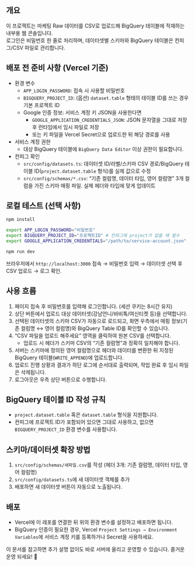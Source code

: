 ## 개요

이 프로젝트는 마케팅 Raw 데이터를 CSV로 업로드해 BigQuery 테이블에 적재하는 내부용 웹 콘솔입니다.  
로그인은 비밀번호 한 줄로 처리하며, 데이터셋별 스키마와 BigQuery 테이블은 컨피그/CSV 파일로 관리합니다.

## 배포 전 준비 사항 (Vercel 기준)

- 환경 변수
  - `APP_LOGIN_PASSWORD`: 접속 시 사용할 비밀번호
  - `BIGQUERY_PROJECT_ID`: (옵션) `dataset.table` 형태의 테이블 ID를 쓰는 경우 기본 프로젝트 ID
  - Google 인증 정보: 서비스 계정 키 JSON을 사용한다면
    - `GOOGLE_APPLICATION_CREDENTIALS_JSON`: JSON 문자열을 그대로 저장 후 런타임에서 임시 파일로 저장
    - 또는 키 파일을 Vercel Secret으로 업로드한 뒤 해당 경로를 사용
- 서비스 계정 권한
  - 대상 BigQuery 테이블에 `BigQuery Data Editor` 이상 권한이 필요합니다.
- 컨피그 확인
  - `src/config/datasets.ts`: 데이터셋 ID/라벨/스키마 CSV 경로/BigQuery 테이블 ID(`project.dataset.table` 형식)를 실제 값으로 수정
  - `src/config/schemas/*.csv`: “기존 컬럼명, 데이터 타입, 영어 컬럼명” 3개 컬럼을 가진 스키마 매핑 파일. 실제 헤더와 타입에 맞게 업데이트

## 로컬 테스트 (선택 사항)

```bash
npm install

export APP_LOGIN_PASSWORD="비밀번호"
export BIGQUERY_PROJECT_ID="프로젝트ID" # 컨피그에 project가 없을 때 필수
export GOOGLE_APPLICATION_CREDENTIALS="/path/to/service-account.json"

npm run dev
```

브라우저에서 `http://localhost:3000` 접속 → 비밀번호 입력 → 데이터셋 선택 후 CSV 업로드 → 로그 확인.

## 사용 흐름

1. 페이지 접속 후 비밀번호를 입력해 로그인합니다. (세션 쿠키는 8시간 유지)
2. 상단 버튼에서 업로드 대상 데이터셋(강남언니/바비톡/여신티켓 등)을 선택합니다.
3. 선택된 데이터셋의 스키마 CSV가 자동으로 로드되고, 화면 우측에서 매핑 정보(기존 컬럼명 ↔ 영어 컬럼명)와 BigQuery Table ID를 확인할 수 있습니다.
4. “CSV 파일을 업로드 해주세요” 영역을 클릭하여 원본 CSV를 선택합니다.
   - 업로드 시 헤더가 스키마 CSV의 “기존 컬럼명”과 정확히 일치해야 합니다.
5. 서버는 스키마에 정의된 영어 컬럼명으로 헤더와 데이터를 변환한 뒤 지정된 BigQuery 테이블(`WRITE_APPEND`)에 업로드합니다.
6. 업로드 진행 상황과 결과가 하단 로그에 순서대로 출력되며, 작업 완료 후 임시 파일은 삭제됩니다.
7. 로그아웃은 우측 상단 버튼으로 수행합니다.

## BigQuery 테이블 ID 작성 규칙

- `project.dataset.table` 혹은 `dataset.table` 형식을 지원합니다.
- 컨피그에 프로젝트 ID가 포함되어 있으면 그대로 사용하고, 없으면 `BIGQUERY_PROJECT_ID` 환경 변수를 사용합니다.

## 스키마/데이터셋 확장 방법

1. `src/config/schemas/새파일.csv`를 작성 (헤더 3개: 기존 컬럼명, 데이터 타입, 영어 컬럼명)
2. `src/config/datasets.ts`에 새 데이터셋 객체를 추가
3. 배포하면 새 데이터셋 버튼이 자동으로 노출됩니다.

## 배포

- Vercel에 이 레포를 연결한 뒤 위의 환경 변수를 설정하고 배포하면 됩니다.
- BigQuery 인증이 필요한 경우, Vercel `Project Settings → Environment Variables`에 서비스 계정 키를 등록하거나 Secret을 사용하세요.

이 문서를 참고하면 추가 설명 없이도 바로 서버에 올리고 운영할 수 있습니다. 즐거운 운영 되세요! 🎉
